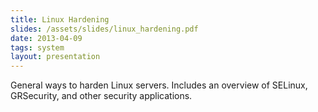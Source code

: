 ```yaml
---
title: Linux Hardening
slides: /assets/slides/linux_hardening.pdf
date: 2013-04-09
tags: system
layout: presentation
---
```

General ways to harden Linux servers. Includes an overview of SELinux, GRSecurity, and other security applications.
